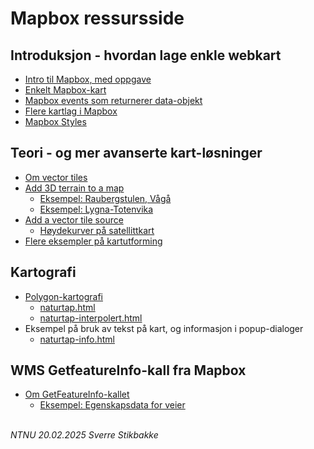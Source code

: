 # Mapbox ressursside

## Introduksjon - hvordan lage enkle webkart

- [Intro til Mapbox, med oppgave](mapbox-intro.html)
- [Enkelt Mapbox-kart](mapbox-mini.html)
- [Mapbox events som returnerer data-objekt](mapbox-events-data.html)
- [Flere kartlag i Mapbox](mapbox-layers.html)
- [Mapbox Styles](https://docs.mapbox.com/api/maps/styles/#mapbox-styles)

## Teori - og mer avanserte kart-løsninger

- [Om vector tiles](tilesets.html)
- [Add 3D terrain to a map](https://docs.mapbox.com/mapbox-gl-js/example/add-terrain/)
    - [Eksempel: Raubergstulen, Vågå](raubergstulen.html)
    - [Eksempel: Lygna-Totenvika](lygna-totenvika.html)
- [Add a vector tile source](https://docs.mapbox.com/mapbox-gl-js/example/vector-source/)
    - [Høydekurver på satellittkart](koter.html)
- [Flere eksempler på kartutforming](https://docs.mapbox.com/mapbox-gl-js/example/)

## Kartografi

- [Polygon-kartografi](mapbox-polygon-kartografi.md)
    - [naturtap.html](naturtap.html)
    - [naturtap-interpolert.html](naturtap0interpolert.html)
- Eksempel på bruk av tekst på kart, og informasjon i popup-dialoger
    - [naturtap-info.html](naturtap-info.html)

## WMS GetfeatureInfo-kall fra Mapbox

- [Om GetFeatureInfo-kallet](getfeatureinfo.md)
    - [Eksempel: Egenskapsdata for veier](veier.html)

\
*NTNU 20.02.2025 Sverre Stikbakke*